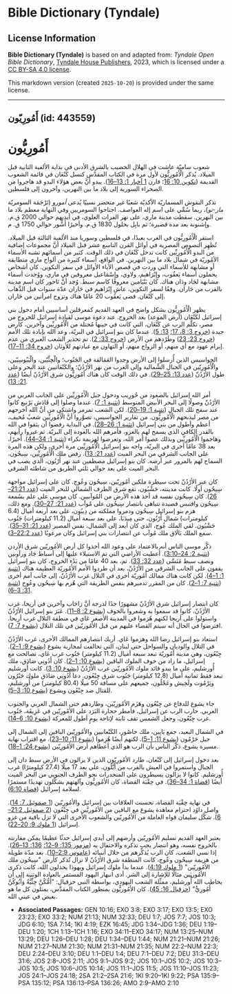 # Bible Dictionary (Tyndale)

## License Information

**Bible Dictionary (Tyndale)** is based on and adapted from: _Tyndale Open Bible Dictionary_, [Tyndale House Publishers](https://tyndaleopenresources.com/), 2023, which is licensed under a [CC BY-SA 4.0 license](https://creativecommons.org/licenses/by-sa/4.0/legalcode.en).

This markdown version (created `2025-10-20`) is provided under the same license.



--------------------------------

## أَمُورِيّون (id: 443559)

أَمُورِيُّون
============

شعوب ساميّة عاشت في الهلال الخصيب بالشرق الأدنى في بداية الألفية الثانية قبل الميلاد. يُذكر الْأَمُورِيُّون لأول مرة في الكتاب المقدَّس كنسل كَنْعَان في قائمة الشعوب القديمة ([تكوين 10: 16](https://ref.ly/Gen10:16)؛ قارن [1 أخبار 1: 13–16](https://ref.ly/1Chr1:13-1Chr1:16)). يبدو أنَّ بعض هؤلاء البدو قد هاجروا من الصحراء السورية إلى بلاد ما بين النهرين، وآخرون إلى فلسطين.

تذكر النقوش المسماريّة الأكديّة شعبًا غير متحضر نسبيًا يُدعى *أمورو* (تَرْجَمَة السومريّة *مار\-تو*)، ربما سُمِّي على اسم إله العواصف. اجتاحوا السومريين وفي النهاية معظم بلاد ما بين النهرين. سقطت مدينة ماري، على نهر الفرات العلوي، في أيديهم حوالي 2000 ق.م. وإشنونة بعد مدة قصيرة؛ ثم بابِل بحلول 1830 ق.م. وأخيرًا أَشُّور حوالي 1750 ق. م.

استقر الْأَمُورِيُّون في الغرب بعيدًا، في فلسطين وسوريا منذ الألفية الثالثة قبل الميلاد. تُظهِر النصوص المصرية في أوائل القرن التاسع عشر قبل الميلاد أنَّ مجموعات إضافية من البدو الْأَمُورِيِّين كانت تدخل كَنْعَان في ذلك الوقت. كثير من أسمائهم تشبه الأسماء الأمُوريّة في شمال بلاد ما بين النهرين. في الواقع، أسماء كثيرة من ألواح ماري متطابقة أو مشابهة للأسماء التي وردت في قصص الآباء الأوائل في سفر التكوين. كان أشخاص يحملون أسماء يَعقُوب، وإِبْرَاهيم، ولاوي، وإسْمَاعيل معروفين في ماري، ووُجدت أسماء مشابهة لجَاد ودَان هناك. كان بَنْيَامين معروفًا كاسم سبط. وُجد أنَّ نَاحور كان اسم مدينة بالقرب من حَاران. وفقًا لسفر التكوين، عاش إِبْرَاهيم في حَاران عدّة سنوات قبل الذَّهاب إلى كَنْعَان. قضى يَعقُوب 20 عامًا هناك وتزوج امرأتين من حَاران.

يظهر الْأَمُورِيُّون بشكل واضح في العهد القديم كمعرقلين أساسيين أمام دخول بني إسرائيل لكَنْعَان (أرض الموعد) بعد الخروج. عند دعوة موسى لقيادة إسرائيل للخروج من مصر، تكلَّم الرب عن كَنْعَان، التي كانت في حينها مُحتلة من الْأَمُورِيِّين وآخرين، كأرض جيدة ([خروج 3: 8، 17؛](https://ref.ly/Exod3:8,Exod3:17) [13: 5](https://ref.ly/Exod13:5)). عندما كان بنو إسرائيل في البريّة، وعد الله بإبادة تلك الأمم ([خروج 23: 23](https://ref.ly/Exod23:23)) وطَرْدهم من الأرض ([خروج 33: 2](https://ref.ly/Exod33:2)). تم تحذير الشعب العبري من عدم إبرام عهود مع أي منهم، أو الزواج منهم، أو التهاون مع عبادتهم للأوثان ([خروج 34: 11–17](https://ref.ly/Exod34:11-Exod34:17)).

الجواسيس الذين أُرسلوا إلى الأرض وجدوا العَمَالقة في الجَنُوب؛ والْحِثِّيّين، والْيَبُوسِيّين، والْأَمُورِيّين في الجبال الشِّمالية وإلى الغرب من نهر الأرْدُنّ؛ والكَنْعَانيين عند البحر وعلى طول الأرْدُنّ ([عدد 13: 25–29](https://ref.ly/Num13:25-Num13:29)). في ذلك الوقت كان هناك أمُورِيُّون شرق الأرْدُنّ أيضًا ([عدد 21: 13](https://ref.ly/Num21:13)).

أمر الله إسرائيل بالصعود من حُورِيب ودخول جبل الْأَمُورِيِّين على الجانب الغربي من الأرْدُنّ وصولًا إلى البحر الأبيض المتوسط ([تثنية 1: 7](https://ref.ly/Deut1:7)). عندما وصلوا إلى قَادَش بَرْنيع كانوا عند سفح تلك الجبال ([تثنية 1: 19–20](https://ref.ly/Deut1:19-Deut1:20)). لكن الشعب تمرمر واشتكى من أنَّ الله أخرجهم من مصر ليذبحهم الْأَمُورِيُّون. من تقارير الجواسيس، تصوَّروا أنَّ الْأَمُورِيِّين شعبٌ مُخيف، أعظم وأطول من بني إسرائيل ([تثنية 1: 26–28](https://ref.ly/Deut1:26-Deut1:28)). في البداية رفضوا أن يثقوا في الله بالقدر الكافي الذي يسمح لهم بالغزو، فأمرهم الله بالعودة إلى البريّة. ثم غيروا رأيهم، وهاجموا الْأَمُورِيِّين وبذلك عصوا أمر الله، وتعرضوا لهزيمة نكراء ([تثنية 1: 34–44](https://ref.ly/Deut1:34-Deut1:44)). أخيرًا، بعد 38 عامًا أخرى في البريّة، واجه بنو إسرائيل الْأَمُورِيِّين مرة أخرى، ولكن هذه المرة على الجانب الشرقي من البحر الميت ([عدد 21: 13](https://ref.ly/Num21:13)). رفض ملك الْأَمُورِيِّين، سِيحُون، السماح لهم بالمرور عبر أرضه. كان بنو إسرائيل مصطفين عند نهر أَرْنُون، الذي يصب في البحر الميت على بعد حوالي ثلثي الطريق من شاطئه الشرقي.

كان عبر الأرْدُنّ تحت سيطرة ملكين أمُورِيّين، سِيحُون وعُوج. كان على إسرائيل مواجهة سِيحُون أولًا. كانت مدينته، حَشْبُون، تقع شرق الطرف الشمالي للبحر الميت ([عدد 21:21–26](https://ref.ly/Num21:21-Num21:26)). كان سِيحُون نفسه قد أخذ هذه الأرض من المُوآبيين. كان موسى على علم بسُمعة سِيحُون واقتبس قصيدة تتباهى بانتصار سِيحُون على مٌوآب ([عدد 21: 27–30](https://ref.ly/Num21:27-Num21:30)). ومع ذلك، هزم بنو إسرائيل سِيحُون ودمروا مملكته من دِيبُون، على بعد أربعة أميال (6\.4 كيلومترات) شمال أَرْنُون، حتى مِيدَبَا، على بعد سبعة أميال (11\.2 كيلومترات) جَنُوب حَشْبُون. لقي الملك عُوج، الذي كان أبعد إلى الشمال، نفس المصير ([عدد 21: 31–35](https://ref.ly/Num21:31-Num21:35)). سمع الملك بَالَاق ملك مُوآب عن انتصارات بني إسرائيل وكان مرعوبًا ([عدد 22:2–3](https://ref.ly/Num22:2-Num22:3)).

ذكَّر موسى الناس أنه بالاعتماد على وعود الله أخذوا كل أرض الأمُوريّين شرق الأردن ([تثنية 2: 24–3:10](https://ref.ly/Deut2:24-Deut3:10)). أُعطيت الأراضي التي تم الاستيلاء عليها إلى أسباط جَاد ورأوبين ونصف سبط مَنَسَّى ([عدد 32: 33](https://ref.ly/Num32:33)). ثم، بعد 40 عامًا من بَدْء الخروج، كان بنو إسرائيل يقفون على الجانب الشرقي من الأرْدُنّ، بعد أن طردوا الأمم الأَمُوريّة العظيمة هناك ([تثنية 1: 1–4](https://ref.ly/Deut1:1-Deut1:4)). لكن كانت هناك ممالك أَمُوريّة أخرى في التلال غرب الأرْدُنّ، إلى جانب أمم أخرى ([تثنية 7: 1–2](https://ref.ly/Deut7:1-Deut7:2)). كان من المقرر تدميرهم بنفس الطريقة التي هُزم بها سِيحُون وعُوج ([تثنية 31: 3–6](https://ref.ly/Deut31:3-Deut31:6)).

كان انتصار إسرائيل شرق الأرْدُنّ مشهورًا جدًا لدرجة أنَّ رَاحَاب وآخرين في أريحا، غرب الأرْدُنّ، كانوا قد سمعوا به وشعروا بالخوف ([يشوع 2: 8–11](https://ref.ly/Josh2:8-Josh2:11)). عَبَرَ بنو إسرائيل الأرْدُنّ واستولوا على أريحا لكنهم هُزموا في المدينة الأصغر عَاي في منطقة التلال غرب أريحا. افترضوا في الحال أنه سيتم القضاء عليهم من قبل الأمُوريّين في تلك التلال ([يشوع 7: 7](https://ref.ly/Josh7:7)).

استعاد بنو إسرائيل رضا الله وهزموا عَاي. أربك انتصارهم الممالك الأخرى، غرب الأرْدُنّ في التلال والوديان والسواحل حتى لبنان، التي تحالفت لمحاربة يشوع ([يشوع 9: 1–2](https://ref.ly/Josh9:1-Josh9:2)). جِبْعُون، وهي مدينة أَمُوريّة تبعد سبعة أميال (11\.2 كيلومتر) جَنُوب غرب عَاي، تصالحت مع إسرائيل، ما زاد من خوف الملوك الباقين ([يشوع 10: 1–2](https://ref.ly/Josh10:1-Josh10:2)). كان أَدُونِي صَادَق، ملك أُورشليم، على ما يبدو قائد ملوك الأمُوريّين غرب الأرْدُنّ ([يشوع 10: 3](https://ref.ly/Josh10:3)). كانت أُورشليم تبعد فقط ثمانية أميال (12\.8 كيلومتر) جَنُوب شرق جِبْعُون. دعا أَدُونِي صَادَق ملوك حَبْرُون ويَرْمُوت ولَخِيش وعَجْلُون، جميعهم على مسافة 50 ميلًا (80\.4 كيلومتر) من أُورشليم، للقتال ضد جِبْعُون ويشوع ([يشوع 10: 3–5](https://ref.ly/Josh10:3-Josh10:5)).

جاء يشوع للدفاع عن جِبْعُون وهَزَم الأمُورِيّين، وطاردهم حتى الشمال الغربي والجنوب الغربي. حارب الرب عن إسرائيل، فأمطر حجارة البَرَد على الأمُورِيّين في عَزِيقَة، جَنُوب غرب جِبْعُون، وجعل الشمس تقف ثابتة لإتاحة يومٍ أطول للمعركة ([يشوع 10: 6–14](https://ref.ly/Josh10:6-Josh10:14)).

في الشمال البعيد، جمع يَابِين، ملك حاصُور، الكَنْعانيين والأمُورِيّين الباقين إلى الشمال إلى جبل حَرْمُون ([يشوع 11: 1–5](https://ref.ly/Josh11:1-Josh11:5)). لكنهم أيضًا هُزِموا ([يشوع 11: 10–23](https://ref.ly/Josh11:10-Josh11:23)). مع اقتراب نهاية مسيرة يشوع، ذكَّر الناس بأن الرب هو الذي أعطاهم أرض الأمُورِيّين ([يشوع 24: 1–18](https://ref.ly/Josh24:1-Josh24:18)).

بعد دخول إسرائيل إلى كَنْعان، طارد الأمُورِيّون الذين لا يزالون في الأرض سبط دان إلى الجبال واستمروا في العيش بالقرب من أَيَّلُون، على بعد 17 ميلًا (27\.4 كيلومترًا) غرب أُورشليم. كانوا لا يزالون يسيطرون على المنحدرات نحو الطرف الجنوبي من البحر الميت أيضًا ([قضاة 1: 34–36](https://ref.ly/Judg1:34-Judg1:36)). في حِقْبَة القضاة، كان الأمُورِيُّون وآلهتهم يشكِّلون تهديدًا مستمرًا لسلامة إسرائيل ([قضاة 6:10](https://ref.ly/Judg6:10)).

في نهاية حِقْبَة القضاة، تحسنت العلاقات بين إسرائيل والأمُورِيّين ([1 صموئيل 7: 14](https://ref.ly/1Sam7:14)). واصل داوُد احترام معاهدة يشوع مع الباقين من الأمُوريَّين في جِبْعُون ([2 صموئيل 21:2–6](https://ref.ly/2Sam21:2-2Sam21:6)). شكَّل سليمان قواه العاملة من الأمُورِيّين والشعوب الأخرى التي لا تزل باقية من غزو إسرائيل ([1 ملوك 9: 20–22](https://ref.ly/1Kgs9:20-1Kgs9:22)).

يعتبر العهد القديم تسليم الأمُورِيّين وأرضهم إلى أيدي إسرائيل حدثًا عظيمًا يمكن مقارنته بالخروج نفسه، وهو انتصار يجب تذكره والاحتفال به ([مزمور 135: 9–12؛](https://ref.ly/Ps135:9-Ps135:12) [136: 13–26](https://ref.ly/Ps136:13-Ps136:26)). إذا نسي الشعب، كان الرب يُذكِّرهم من خلال أنبيائه ([عاموس 2:9–10](https://ref.ly/Amos2:9-Amos2:10)). بعد مدّة طويلة من هزيمة سِيحُون وعٌوج، كانت المنطقة شرق الأرْدُنّ لا تزال تُذكر كأرض "سِيحُون ملك الأمُوريّين" ([1 ملوك 4:19](https://ref.ly/1Kgs4:19)). عندما بدأ ملوك إسرائيل ويهوذا يخذلون الله، كانت ذكرى الأمُوريَين مثالًا للإشارة إلى الشر. أدى انبهار اليهود المستمر بالعبادة الوثنية إلى أن يخاطب الله أُورشليم، ممثِّلة الشعب اليهودي، بواسطة النبي حزقيال: "أُمُّكُنَّ حِثِّيَّةٌ وَأَبُوكُنَّ أَمُورِيٌّ" ([حزقيال 16: 45](https://ref.ly/Ezek16:45)). كان الأمُوريُّون بمنظور الكتاب المقدَّس، يمثلون كل ما هو بغيض في عيني الله.

* **Associated Passages:** GEN 10:16; EXO 3:8; EXO 3:17; EXO 13:5; EXO 23:23; EXO 33:2; NUM 21:13; NUM 32:33; DEU 1:7; JOS 7:7; JOS 10:3; JDG 6:10; 1SA 7:14; 1KI 4:19; EZK 16:45; JDG 1:34–JDG 1:36; DEU 1:19–DEU 1:20; 1CH 1:13–1CH 1:16; EXO 34:11–EXO 34:17; NUM 13:25–NUM 13:29; DEU 1:26–DEU 1:28; DEU 1:34–DEU 1:44; NUM 21:21–NUM 21:26; NUM 21:27–NUM 21:30; NUM 21:31–NUM 21:35; NUM 22:2–NUM 22:3; DEU 2:24–DEU 3:10; DEU 1:1–DEU 1:4; DEU 7:1–DEU 7:2; DEU 31:3–DEU 31:6; JOS 2:8–JOS 2:11; JOS 9:1–JOS 9:2; JOS 10:1–JOS 10:2; JOS 10:3–JOS 10:5; JOS 10:6–JOS 10:14; JOS 11:1–JOS 11:5; JOS 11:10–JOS 11:23; JOS 24:1–JOS 24:18; 2SA 21:2–2SA 21:6; 1KI 9:20–1KI 9:22; PSA 135:9–PSA 135:12; PSA 136:13–PSA 136:26; AMO 2:9–AMO 2:10

